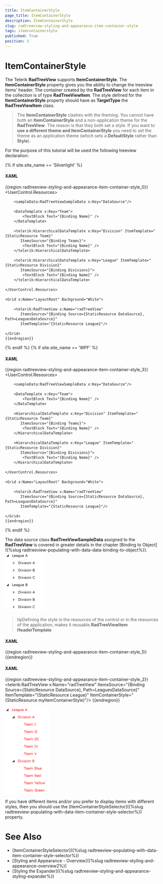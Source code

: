 ```yaml
---
title: ItemContainerStyle
page_title: ItemContainerStyle
description: ItemContainerStyle
slug: radtreeview-styling-and-appearance-item-container-style
tags: itemcontainerstyle
published: True
position: 5
---
```


# ItemContainerStyle

The Telerik __RadTreeView__ supports __ItemContainerStyle__. The __ItemContainerStyle__ property gives you the ability to change the treeview items' header. The container created by the __RadTreeView__ for each item in the collection is of type __RadTreeViewItem__. The style defined for the __ItemContainerStyle__ property should have as __TargetType__ the __RadTreeViewItem__ class.

>The __ItemContainerStyle__ clashes with the theming. You cannot have both an __ItemContainerStyle__ and a non-application theme for the __RadTreeView__. The reason is that they both set a style. If you want to __use a different theme and ItemContainerStyle__ you need to set the theme as an application theme (which sets a __DefaultStyle__ rather than __Style__).

For the purpose of this tutorial will be used the following treeview declaration: 

{% if site.site_name == 'Silverlight' %}

#### __XAML__

{{region radtreeview-styling-and-appearance-item-container-style_0}}
	<UserControl.Resources>
	
	    <sampleData:RadTreeViewSampleData x:Key="DataSource"/>
	
	    <DataTemplate x:Key="Team">
	        <TextBlock Text="{Binding Name}" />
	    </DataTemplate>
	
	    <telerik:HierarchicalDataTemplate x:Key="Division" ItemTemplate="{StaticResource Team}"
	       ItemsSource="{Binding Teams}">
	        <TextBlock Text="{Binding Name}" />
	    </telerik:HierarchicalDataTemplate>
	
	    <telerik:HierarchicalDataTemplate x:Key="League" ItemTemplate="{StaticResource Division}"
	       ItemsSource="{Binding Divisions}">
	        <TextBlock Text="{Binding Name}" />
	    </telerik:HierarchicalDataTemplate>
	
	</UserControl.Resources>
	
	<Grid x:Name="LayoutRoot" Background="White">
	
	    <telerik:RadTreeView x:Name="radTreeView"
	       ItemsSource="{Binding Source={StaticResource DataSource}, Path=LeaguesDataSource}"
	       ItemTemplate="{StaticResource League}"/>
	
	</Grid>
	{{endregion}}

{% endif %}
{% if site.site_name == 'WPF' %}

#### __XAML__

{{region radtreeview-styling-and-appearance-item-container-style_3}}
	<UserControl.Resources>
	
	    <sampleData:RadTreeViewSampleData x:Key="DataSource"/>
	
	    <DataTemplate x:Key="Team">
	        <TextBlock Text="{Binding Name}" />
	    </DataTemplate>
	
	    <HierarchicalDataTemplate x:Key="Division" ItemTemplate="{StaticResource Team}"
	       ItemsSource="{Binding Teams}">
	        <TextBlock Text="{Binding Name}" />
	    </HierarchicalDataTemplate>
	
	    <HierarchicalDataTemplate x:Key="League" ItemTemplate="{StaticResource Division}"
	       ItemsSource="{Binding Divisions}">
	        <TextBlock Text="{Binding Name}" />
	    </HierarchicalDataTemplate>
	
	</UserControl.Resources>
	
	<Grid x:Name="LayoutRoot" Background="White">
	
	    <telerik:RadTreeView x:Name="radTreeView"
	       ItemsSource="{Binding Source={StaticResource DataSource}, Path=LeaguesDataSource}"
	       ItemTemplate="{StaticResource League}"/>
	
	</Grid>
	{{endregion}}

{% endif %}

The data source class __RadTreeViewSampleData__ assigned to the __RadTreeView__ is covered in greater details in the chapter [Binding to Object]({%slug radtreeview-populating-with-data-data-binding-to-object%}).
![](images/RadTreeView_TemplatingItemContainerStyle.PNG)

>tipDefining the style in the resources of the control or in the resources of the application, makes it reusable.__RadTreeViewItem HeaderTemplate__

#### __XAML__

{{region radtreeview-styling-and-appearance-item-container-style_1}}
	<Style x:Key="myItemContainerStyle" TargetType="telerik:RadTreeViewItem">
	    <Setter Property="Foreground" Value="Red"/>
	    <Setter Property="IsExpanded" Value="True"/>
	</Style>
	{{endregion}}

#### __XAML__

{{region radtreeview-styling-and-appearance-item-container-style_2}}
	<telerik:RadTreeView x:Name="radTreeView"
	   ItemsSource="{Binding Source={StaticResource DataSource}, Path=LeaguesDataSource}"
	   ItemTemplate="{StaticResource League}"
	   ItemContainerStyle="{StaticResource myItemContainerStyle}"/>
	{{endregion}}

![](images/RadTreeView_TemplatingItemContainerStyle_010.PNG)

If you have different items and/or you prefer to display items with different styles, then you should use the [ItemContainerStyleSelector]({%slug radtreeview-populating-with-data-item-container-style-selector%}) property.

# See Also
 * [ItemContainerStyleSelector]({%slug radtreeview-populating-with-data-item-container-style-selector%})
 * [Styling and Appearance - Overview]({%slug radtreeview-styling-and-appearance-overview2%})
 * [Styling the Expander]({%slug radtreeview-styling-and-appearance-styling-expander%})